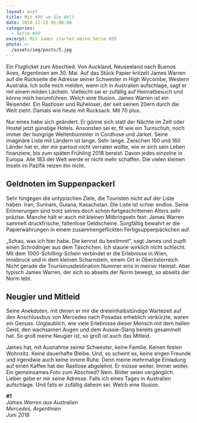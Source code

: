 ```yaml
---
layout: post
title: Mit #80 um die Welt
date: 2018-12-23 05:00:00
categories:
  - Serie #80
excerpt: Mit James startet meine Serie #80
photo: >-
  /assets/img/posts/5.jpg
---
```


Ein Flugticket zum Abschied. Von Auckland, Neuseeland nach Buenos Aires, Argentinien am 30. Mai. Auf das Stück Papier kritzelt James Warren auf die Rückseite die Adresse seiner Schwester in High Wycombe, Western Australia. Ich solle mich melden, wenn ich in Australien aufschlage, sagt er mit einem milden Lächeln. Vielleicht sei er zufällig auf Heimatbesuch und könne mich herumführen. Welch eine Illusion. James Warren ist ein Reisender. Ein Rastloser und Ruheloser, der seit seinen 20ern durch die Welt zieht. Damals wie heute mit Rucksack. Mit 70 plus.

Nur eines habe sich geändert. Er gönne sich statt der Nächte im Zelt oder Hostel jetzt günstige Hotels. Ansonsten sei er, fit wie ein Turnschuh, noch immer der hungrige Weltenbummler in Cordhose und Jarket. Seine imaginäre Liste mit Ländern ist lange. Sehr lange. Zwischen 150 und 160 Länder hat er, der mir partout nicht verraten wollte, wie er sich sein Leben finanziere, bis zum späten Frühling 2018 bereist. Davon jedes einzelne in Europa. Alle 183 der Welt werde er nicht mehr schaffen. Die vielen kleinen Inseln im Pazifik reizen ihn nicht. 

## Geldnoten im Suppenpackerl

Sehr hingegen die untypischen Ziele, die Touristen nicht auf der Liste haben. Iran, Surinam, Guiana, Kasachstan. Die Liste ist schier endlos. Seine Erinnerungen sind trotz seines doch schon fortgeschrittenen Alters sehr präzise. Manche hält er auch mit kleinen Mitbringseln fest: James Warren sammelt druckfrische, faltenlose Geldscheine. Sorgfältig bewahrt er die Papierwährungen in einem zusammengeflickten Fertigsuppenpäckchen auf. 

„Schau, was ich hier habe. Die kennst du bestimmt“, sagt James und zupft einen Schrödinger aus dem Täschchen. Ich staune wirklich nicht schlecht. Mit dem 1000-Schilling-Schein verbindet er die Erlebnisse in Wien, Innsbruck und in dem kleinen Scharnstein, einem Ort in Oberösterreich. Nicht gerade die Tourismusdestination Nummer eins in meiner Heimat. Aber typisch James Warren, der sich so abseits der Norm bewegt, so abseits der Norm lebt. 

## Neugier und Mitleid

Seine Anekdoten, mit denen er mir die dreieinhalbstündige Wartezeit auf den Anschlussbus von Mercedes nach Posadas erheblich verkürzte, waren ein Genuss. Unglaublich, wie viele Erlebnisse dieser Mensch mit dem hellen Geist, den wachsamen Augen und dem Aussie-Slang bereits gesammelt hat. So groß meine Neugier ist, so groß ist auch das Mitleid. 

James hat, mit Ausnahme seiner Schwester, keine Familie. Keinen festen Wohnsitz. Keine dauerhafte Bleibe. Und, so scheint es, keine engen Freunde und irgendwie auch keine innere Ruhe. Denn meine mehrmalige Einladung auf einen Kaffee hat der Rastlose abgelehnt. Er müsse weiter. Immer weiter. Ein gemeinsames Foto zum Abschied? Nein. Bilder seien vergänglich. Lieber gebe er mir seine Adresse. Falls ich eines Tages in Australien aufschlage. Und falls er zufällig daheim sei. Welch eine Illusion.

**#1**<br>*James Warren aus Australien<br>Mercedes, Argentinien<br>Juni 2018*